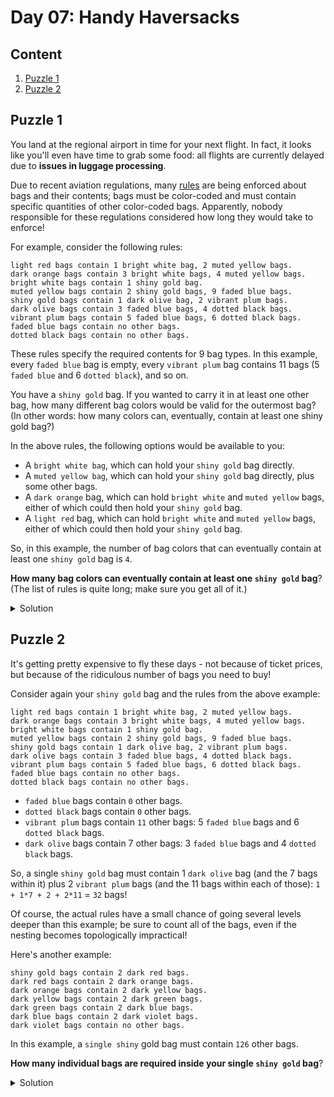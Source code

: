 # Day 07: Handy Haversacks
## Content
1. [Puzzle 1](#puzzle1)
2. [Puzzle 2](#puzzle2)
<a name="puzzle1"></a>
## Puzzle 1
You land at the regional airport in time for your next flight. In fact, it looks like you'll even have time to grab some food: all flights are currently delayed due to **issues in luggage processing**.

Due to recent aviation regulations, many [rules](https://raw.githubusercontent.com/joanrodriguezhe/adventofcode2020/main/day07/input.txt) are being enforced about bags and their contents; bags must be color-coded and must contain specific quantities of other color-coded bags. Apparently, nobody responsible for these regulations considered how long they would take to enforce!

For example, consider the following rules:

```
light red bags contain 1 bright white bag, 2 muted yellow bags.
dark orange bags contain 3 bright white bags, 4 muted yellow bags.
bright white bags contain 1 shiny gold bag.
muted yellow bags contain 2 shiny gold bags, 9 faded blue bags.
shiny gold bags contain 1 dark olive bag, 2 vibrant plum bags.
dark olive bags contain 3 faded blue bags, 4 dotted black bags.
vibrant plum bags contain 5 faded blue bags, 6 dotted black bags.
faded blue bags contain no other bags.
dotted black bags contain no other bags.
```

These rules specify the required contents for 9 bag types. In this example, every ```faded blue``` bag is empty, every ```vibrant plum``` bag contains 11 bags (5 ```faded blue``` and 6 ```dotted black```), and so on.

You have a ```shiny gold``` bag. If you wanted to carry it in at least one other bag, how many different bag colors would be valid for the outermost bag? (In other words: how many colors can, eventually, contain at least one shiny gold bag?)

In the above rules, the following options would be available to you:

* A ```bright white bag```, which can hold your ```shiny gold``` bag directly.
* A ```muted yellow bag```, which can hold your ```shiny gold``` bag directly, plus some other bags.
* A ```dark orange``` bag, which can hold ```bright white``` and ```muted yellow``` bags, either of which could then hold your ```shiny gold``` bag.
* A ```light red``` bag, which can hold ```bright white``` and ```muted yellow``` bags, either of which could then hold your ```shiny gold``` bag.

So, in this example, the number of bag colors that can eventually contain at least one ```shiny gold``` bag is ```4```.

**How many bag colors can eventually contain at least one ```shiny gold``` bag**? (The list of rules is quite long; make sure you get all of it.)

<Details>
<Summary>Solution</Summary>

Your puzzle answer was ```115```.

</Details>

<a name="puzzle2"></a>
## Puzzle 2
It's getting pretty expensive to fly these days - not because of ticket prices, but because of the ridiculous number of bags you need to buy!

Consider again your ```shiny gold``` bag and the rules from the above example:

```
light red bags contain 1 bright white bag, 2 muted yellow bags.
dark orange bags contain 3 bright white bags, 4 muted yellow bags.
bright white bags contain 1 shiny gold bag.
muted yellow bags contain 2 shiny gold bags, 9 faded blue bags.
shiny gold bags contain 1 dark olive bag, 2 vibrant plum bags.
dark olive bags contain 3 faded blue bags, 4 dotted black bags.
vibrant plum bags contain 5 faded blue bags, 6 dotted black bags.
faded blue bags contain no other bags.
dotted black bags contain no other bags.
```

* ```faded blue``` bags contain ```0``` other bags.
* ```dotted black``` bags contain ```0``` other bags.
* ```vibrant plum``` bags contain ```11``` other bags: 5 ```faded blue``` bags and 6 ```dotted black``` bags.
* ```dark olive``` bags contain 7 other bags: 3 ```faded blue``` bags and 4 ```dotted black``` bags.

So, a single ```shiny gold``` bag must contain 1 ```dark olive``` bag (and the 7 bags within it) plus 2 ```vibrant plum``` bags (and the 11 bags within each of those): ```1 + 1*7 + 2 + 2*11``` = ```32``` bags!

Of course, the actual rules have a small chance of going several levels deeper than this example; be sure to count all of the bags, even if the nesting becomes topologically impractical!

Here's another example:

```
shiny gold bags contain 2 dark red bags.
dark red bags contain 2 dark orange bags.
dark orange bags contain 2 dark yellow bags.
dark yellow bags contain 2 dark green bags.
dark green bags contain 2 dark blue bags.
dark blue bags contain 2 dark violet bags.
dark violet bags contain no other bags.
```

In this example, a ```single shiny``` gold bag must contain ```126``` other bags.

**How many individual bags are required inside your single ```shiny gold``` bag**?



<Details>
<Summary>Solution</Summary>

Your puzzle answer was ```1250```.

</Details>